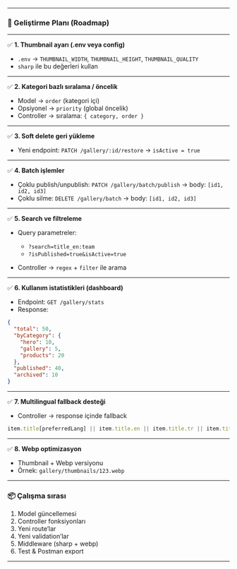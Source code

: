 
---

### 🚀 Geliştirme Planı (Roadmap)

---

✅ **1. Thumbnail ayarı (.env veya config)**

* `.env` → `THUMBNAIL_WIDTH`, `THUMBNAIL_HEIGHT`, `THUMBNAIL_QUALITY`
* `sharp` ile bu değerleri kullan

---

✅ **2. Kategori bazlı sıralama / öncelik**

* Model → `order` (kategori içi)
* Opsiyonel → `priority` (global öncelik)
* Controller → sıralama: `{ category, order }`

---

✅ **3. Soft delete geri yükleme**

* Yeni endpoint:
  `PATCH /gallery/:id/restore` → `isActive = true`

---

✅ **4. Batch işlemler**

* Çoklu publish/unpublish:
  `PATCH /gallery/batch/publish` → body: `[id1, id2, id3]`
* Çoklu silme:
  `DELETE /gallery/batch` → body: `[id1, id2, id3]`

---

✅ **5. Search ve filtreleme**

* Query parametreler:

  * `?search=title_en:team`
  * `?isPublished=true&isActive=true`
* Controller → `regex` + `filter` ile arama

---

✅ **6. Kullanım istatistikleri (dashboard)**

* Endpoint:
  `GET /gallery/stats`
* Response:

```json
{
  "total": 50,
  "byCategory": {
    "hero": 10,
    "gallery": 5,
    "products": 20
  },
  "published": 40,
  "archived": 10
}
```

---

✅ **7. Multilingual fallback desteği**

* Controller → response içinde fallback

```js
item.title[preferredLang] || item.title.en || item.title.tr || item.title.de
```

---

✅ **8. Webp optimizasyon**

* Thumbnail + Webp versiyonu
* Örnek:
  `gallery/thumbnails/123.webp`

---

### 📦 Çalışma sırası

1. Model güncellemesi
2. Controller fonksiyonları
3. Yeni route’lar
4. Yeni validation’lar
5. Middleware (sharp + webp)
6. Test & Postman export

---

